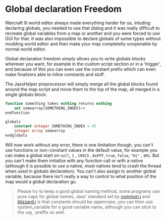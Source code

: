 # Global declaration Freedom

Warcraft III world editor always made everything harder for us, inluding declaring globals, you
needed to use that dialog and it was really difficult to recreate global variables from a map or
another and you were forced to use GUI for that. It was also impossible to declare globals of some types
without modding world editor and then make your map completelly unopenable by normal world editor.

Global declaration freedom simply allows you to write globals blocks wherever you want, for example
in the custom script section or in a 'trigger', and because of this you can even use the constant
prefix which can even make finalizers able to inline constants and stuff.

The JassHelper preprocessor will simply merge all the global blocks found around the map script and move
them to the top of the map, all merged in a single globals block.

```sql
function something takes nothing returns nothing
    set somearray[SOMETHING_INDEX]=4
endfunction

globals
    constant integer SOMETHING_INDEX = 45
    integer array somearray
endglobals
```

Will now work without any error, there is one limitation though, you can't use functions or
non-constant values in the default value, for example you can make a global start on `null`, `1` ,
`19923` , `0xFFF`, `true`, `false`, `"Hi"` , etc. But you can't make them initialize with any function call
or with a native (although it is possible to use a native, most natives tend to crash the thread
when used in globals declaration). You can't also assign to another global variable, because there
isn't really a way to control to what position of the map would a global declaration go.

> Please try to keep a good global naming method, some programs use pure caps for global names,
> Jass&apos; standard set by [common.j](https://github.com/WarRaft/war3mpq/blob/main/extract/Scripts/common.j) and
[blizzard.j](https://github.com/WarRaft/war3mpq/blob/main/extract/Scripts/Blizzard.j) is that constants should be
> uppercase, you can then
> use system_variable for a good variable name, although you can stick to the `udg_` preffix as well.